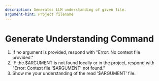 ```yaml
---
description: Generates LLM understanding of given file.
argument-hint: Project filename
---
```


# Generate Understanding Command

1. If no argument is provided, respond with "Error: No context file provided."
2. IF the $ARGUMENT is not found locally or in the project, respond with 
   "Error: Context file '$ARGUMENT' not found."
3. Show me your understanding of the read '$ARGUMENT' file. 
